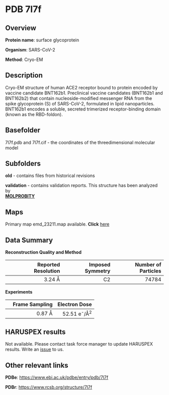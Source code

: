 # PDB 7l7f

## Overview

**Protein name**: surface glycoprotein

**Organism**: SARS-CoV-2

**Method**: Cryo-EM

## Description

Cryo-EM structure of human ACE2 receptor bound to protein encoded by vaccine candidate BNT162b1. Preclinical vaccine candidates (BNT162b1 and BNT162b2) that contain nucleoside-modified messenger RNA from the spike glycoprotein (S) of SARS-CoV-2, formulated in lipid nanoparticles. BNT162b1 encodes a soluble, secreted trimerized receptor-binding domain (known as the RBD-foldon).

## Basefolder

7l7f.pdb and 7l7f.cif - the coordinates of the threedimensional molecular model

## Subfolders



**old** - contains files from historical revisions

**validation** - contains validation reports. This structure has been analyzed by <br>  [**MOLPROBITY**](https://github.com/thorn-lab/coronavirus_structural_task_force/tree/master/pdb/surface_glycoprotein/SARS-CoV-2/7l7f/validation/molprobity)   



## Maps

Primary map emd_23211.map available. **Click** [here](http://ftp.wwpdb.org/pub/emdb/structures/EMD-23211/map/) 

## Data Summary
**Reconstruction Quality and Method**

|   | Reported Resolution | Imposed Symmetry | Number of Particles |
|---|-------------:|----------------:|--------------:|
|   |3.24 Å|C2|74784|

**Experiments**

|   | Frame Sampling | Electron Dose |
|---|-------------:|----------------:|
|   |0.87 Å|52.51 e<sup>-</sup>/Å<sup>2</sup>|

## HARUSPEX results

Not available. Please contact task force manager to update HARUSPEX results. Write an [issue](https://github.com/thorn-lab/coronavirus_structural_task_force/issues) to us.

## Other relevant links 
**PDBe**:  https://www.ebi.ac.uk/pdbe/entry/pdb/7l7f
 
**PDBr**: https://www.rcsb.org/structure/7l7f 
